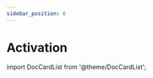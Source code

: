 ```yaml
---
sidebar_position: 6
---
```


# Activation

import DocCardList from '@theme/DocCardList';

<DocCardList />

